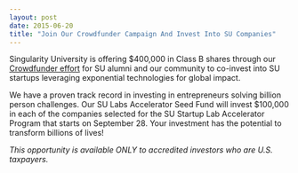 ```yaml
---
layout: post
date: 2015-06-20
title: "Join Our Crowdfunder Campaign And Invest Into SU Companies"
---
```

Singularity University is offering $400,000 in Class B shares through our [Crowdfunder effort](https://www.crowdfunder.com/singularity-university/invest) for SU alumni and our community to co-invest into SU startups leveraging exponential technologies for global impact.  

We have a proven track record in investing in entrepreneurs solving billion person challenges. Our SU Labs Accelerator Seed Fund will invest $100,000 in each of the companies selected for the SU Startup Lab Accelerator Program that starts on September 28. Your investment has the potential to transform billions of lives!

*This opportunity is available ONLY to accredited investors who are U.S. taxpayers.*
